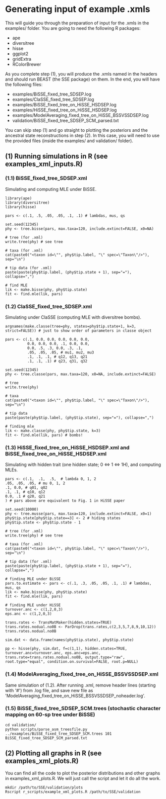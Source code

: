 # Generating input of example .xmls    

This will guide you through the preparation of input for the .xmls in the examples/ folder.
You are going to need the following R packages:

* ape
* diversitree
* hisse
* ggplot2
* gridExtra
* RColorBrewer

As you complete step (1), you will produce the .xmls named in the headers and should run BEAST (the SSE package) on them.
In the end, you will have the following files:

* examples/BiSSE_fixed_tree_SDSEP.log
* examples/ClaSSE_fixed_tree_SDSEP.log
* examples/BiSSE_fixed_tree_on_HiSSE_HSDSEP.log
* examples/HiSSE_fixed_tree_on_HiSSE_HSDSEP.log
* examples/ModelAveraging_fixed_tree_on_HiSSE_BSSVSSDSEP.log
* validation/BiSSE_fixed_tree_SDSEP_SCM_parsed.txt

You can skip step (1) and go straight to plotting the posteriors and the ancestral state reconstructions in step (2).
In this case, you will need to use the provided files (inside the examples/ and validation/ folder).

## (1) Running simulations in R (see examples_xml_inputs.R)    
### (1.1) BiSSE_fixed_tree_SDSEP.xml    
Simulating and computing MLE under BiSSE.    

```
library(ape)
library(diversitree)
library(hisse)

pars <- c(.1, .5, .05, .05, .1, .1) # lambdas, mus, qs

set.seed(12345)
phy <- tree.bisse(pars, max.taxa=120, include.extinct=FALSE, x0=NA)

# tree (for .xml)
write.tree(phy) # see tree

# taxa (for .xml)
cat(paste0("<taxon id=\"", phy$tip.label, "\" spec=\"Taxon\"/>"), sep="\n")

# tip data (for .xml)
paste(paste(phy$tip.label, (phy$tip.state + 1), sep="="), collapse=",")

# find MLE
lik <- make.bisse(phy, phy$tip.state)
fit <- find.mle(lik, pars)
```

### (1.2) ClaSSE_fixed_tree_SDSEP.xml
Simulating under ClaSSE (computing MLE with diversitree bombs).    

```
argnames(make.classe(tree=phy, states=phy$tip.state+1, k=3, strict=FALSE)) # just to show order of parameters in classe object

pars <- c(.1, 0.0, 0.0, 0.0, 0.0, 0.0,
          0.0, 0.0, 0.0, .1, 0.0, 0.0,
          0.0, .5, .3, 0.0, .3, .1,
          .05, .05, .05, # mu1, mu2, mu3
          .1, .1, .1, # q12, q13, q21
          .1, .1, .1) # q23, q31, q32

set.seed(12345)
phy <- tree.classe(pars, max.taxa=120, x0=NA, include.extinct=FALSE)

# tree
write.tree(phy)

# taxa
cat(paste0("<taxon id=\"", phy$tip.label, "\" spec=\"Taxon\"/>"), sep="\n")

# tip data
paste(paste(phy$tip.label, (phy$tip.state), sep="="), collapse=",")

# finding mle
lik <- make.classe(phy, phy$tip.state, k=3)
fit <- find.mle(lik, pars) # bombs!
```

### (1.3) HiSSE_fixed_tree_on_HiSSE_HSDSEP.xml and BiSSE_fixed_tree_on_HiSSE_HSDSEP.xml    
Simulating with hidden trait (one hidden state; 0 ⇔ 1 ⇔ 1H), and computing MLEs.    

```
pars <- c(.1,  .1,  .5,  # lambda 0, 1, 2
.05, .05, .05, # mu 0, 1, 2
.1, 0.0, # q01, q02
.1, .1, # q10, q12
0.0, .1 # q20, q21
) # pars above are equivalent to Fig. 1 in HiSSE paper

set.seed(10000)
phy <- tree.musse(pars, max.taxa=120, include.extinct=FALSE, x0=1)
phy$tip.state[phy$tip.state==3] <- 2 # hiding states
phy$tip.state <- phy$tip.state - 1

# tree (for .xml)
write.tree(phy) # see tree

# taxa (for .xml)
cat(paste0("<taxon id=\"", phy$tip.label, "\" spec=\"Taxon\"/>"), sep="\n")

# tip data (for .xml)
paste(paste(phy$tip.label, (phy$tip.state + 1), sep="="), collapse=",")

# finding MLE under BiSSE
pars.to.estimate <- pars <- c(.1, .3, .05, .05, .1, .1) # lambdas, mus, qs
lik <- make.bisse(phy, phy$tip.state)
fit <- find.mle(lik, pars)

# finding MLE under HiSSE
turnover.anc <- c(1,2,0,3)
eps.anc <- c(1,2,0,3)

trans.rates <- TransMatMaker(hidden.states=TRUE)
trans.rates.nodual.no0B <- ParDrop(trans.rates,c(2,3,5,7,8,9,10,12))
trans.rates.nodual.no0B

sim.dat <- data.frame(names(phy$tip.state), phy$tip.state)

pp <- hisse(phy, sim.dat, f=c(1,1), hidden.states=TRUE, turnover.anc=turnover.anc, eps.anc=eps.anc, trans.rate=trans.rates.nodual.no0B, output.type="raw", root.type="equal", condition.on.survival=FALSE, root.p=NULL)
```

### (1.4) ModelAveraging_fixed_tree_on_HiSSE_BSSVSSDSEP.xml
Same simulation of (1.2).
After running .xml, remove header lines (starting with '#') from .log file, and save new file as 'ModelAveraging_fixed_tree_on_HiSSE_BSSVSSDSEP_noheader.log'.

### (1.5) BiSSE_fixed_tree_SDSEP_SCM.trees (stochastic character mapping on 60-sp tree under BiSSE)

```
cd validation/
python scripts/parse_asm_treesfile.py ../examples/BiSSE_fixed_tree_SDSEP_SCM.trees 101 BiSSE_fixed_tree_SDSEP_SCM_parsed.txt
```

## (2) Plotting all graphs in R (see examples_xml_plots.R)    

You can find all the code to plot the posterior distributions and other graphs in examples_xml_plots.R.
We will just call the script and let it do all the work.    

```
mkdir /path/to/SSE/validation/plots
Rscript r_scripts/example_xml_plots.R /path/to/SSE/validation
```

